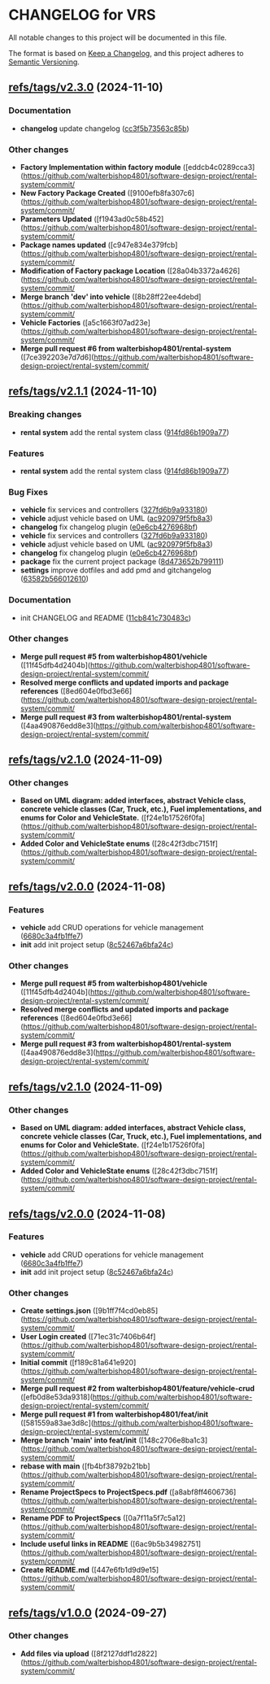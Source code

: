 # CHANGELOG for VRS

All notable changes to this project will be documented in this file.

The format is based on [Keep a Changelog](https://keepachangelog.com/en/1.0.0/),
and this project adheres to [Semantic Versioning](https://semver.org/spec/v2.0.0.html).

## [refs/tags/v2.3.0](https://github.com/walterbishop4801/software-design-project/rental-system/refs/tags/v2.3.0) (2024-11-10)

### Documentation

-  **changelog**  update changelog ([cc3f5b73563c85b](https://github.com/walterbishop4801/software-design-project/rental-system/commit/cc3f5b73563c85bd1f71e099ff8aff55d238f36c))

### Other changes

- **Factory Implementation within factory module**  ([eddcb4c0289cca3](https://github.com/walterbishop4801/software-design-project/rental-system/commit/
- **New Factory Package Created**  ([9100efb8fa307c6](https://github.com/walterbishop4801/software-design-project/rental-system/commit/
- **Parameters Updated**  ([f1943ad0c58b452](https://github.com/walterbishop4801/software-design-project/rental-system/commit/
- **Package names updated**  ([c947e834e379fcb](https://github.com/walterbishop4801/software-design-project/rental-system/commit/
- **Modification of Factory package Location**  ([28a04b3372a4626](https://github.com/walterbishop4801/software-design-project/rental-system/commit/
- **Merge branch 'dev' into vehicle**  ([8b28ff22ee4debd](https://github.com/walterbishop4801/software-design-project/rental-system/commit/
- **Vehicle Factories**  ([a5c1663f07ad23e](https://github.com/walterbishop4801/software-design-project/rental-system/commit/
- **Merge pull request #6 from walterbishop4801/rental-system**  ([7ce392203e7d7d6](https://github.com/walterbishop4801/software-design-project/rental-system/commit/

## [refs/tags/v2.1.1](https://github.com/walterbishop4801/software-design-project/rental-system/refs/tags/v2.1.1) (2024-11-10)

### Breaking changes

-  **rental system**  add the rental system class ([914fd86b1909a77](https://github.com/walterbishop4801/software-design-project/commit/914fd86b1909a77))

### Features

-  **rental system**  add the rental system class ([914fd86b1909a77](https://github.com/walterbishop4801/software-design-project/rental-system/commit/914fd86b1909a77a0d71aa0a78444d5eea343f3a))

### Bug Fixes

-  **vehicle**  fix services and controllers ([327fd6b9a933180](https://github.com/walterbishop4801/software-design-project/rental-system/commit/327fd6b9a9331802d579695ce2fd114a2cf9a25a))
-  **vehicle**  adjust vehicle based on UML ([ac920979f5fb8a3](https://github.com/walterbishop4801/software-design-project/rental-system/commit/ac920979f5fb8a36c125ca815e5ba75397252a9c))
-  **changelog**  fix changelog plugin ([e0e6cb4276968bf](https://github.com/walterbishop4801/software-design-project/rental-system/commit/e0e6cb4276968bfc5ba264528dfe7bbd62bf6c1b))
-  **vehicle**  fix services and controllers ([327fd6b9a933180](https://github.com/walterbishop4801/software-design-project/rental-system/commit/327fd6b9a9331802d579695ce2fd114a2cf9a25a))
-  **vehicle**  adjust vehicle based on UML ([ac920979f5fb8a3](https://github.com/walterbishop4801/software-design-project/rental-system/commit/ac920979f5fb8a36c125ca815e5ba75397252a9c))
-  **changelog**  fix changelog plugin ([e0e6cb4276968bf](https://github.com/walterbishop4801/software-design-project/rental-system/commit/e0e6cb4276968bfc5ba264528dfe7bbd62bf6c1b))
-  **package**  fix the current project package ([8d473652b799111](https://github.com/walterbishop4801/software-design-project/rental-system/commit/8d473652b7991113294e2884b6c3ad9055cf34b4))
-  **settings**  improve dotfiles and add pmd and gitchangelog ([63582b566012610](https://github.com/walterbishop4801/software-design-project/rental-system/commit/63582b56601261068d92e4bea76053246bfd98c2))

### Documentation

-  init CHANGELOG and README ([11cb841c730483c](https://github.com/walterbishop4801/software-design-project/rental-system/commit/11cb841c730483ce936af00b335e89f7539e33dd))

### Other changes

- **Merge pull request #5 from walterbishop4801/vehicle**  ([11f45dfb4d2404b](https://github.com/walterbishop4801/software-design-project/rental-system/commit/
- **Resolved merge conflicts and updated imports and package references**  ([8ed604e0fbd3e66](https://github.com/walterbishop4801/software-design-project/rental-system/commit/
- **Merge pull request #3 from walterbishop4801/rental-system**  ([4aa490876edd8e3](https://github.com/walterbishop4801/software-design-project/rental-system/commit/

## [refs/tags/v2.1.0](https://github.com/walterbishop4801/software-design-project/rental-system/refs/tags/v2.1.0) (2024-11-09)





### Other changes

- **Based on UML diagram: added interfaces, abstract Vehicle class, concrete vehicle classes (Car, Truck, etc.), Fuel implementations, and enums for Color and VehicleState.**  ([f24e1b17526f0fa](https://github.com/walterbishop4801/software-design-project/rental-system/commit/
- **Added Color and VehicleState enums**  ([28c42f3dbc7151f](https://github.com/walterbishop4801/software-design-project/rental-system/commit/

## [refs/tags/v2.0.0](https://github.com/walterbishop4801/software-design-project/rental-system/refs/tags/v2.0.0) (2024-11-08)


### Features

-  **vehicle**  add CRUD operations for vehicle management ([6680c3a4fb1ffe7](https://github.com/walterbishop4801/software-design-project/rental-system/commit/6680c3a4fb1ffe7409a20b27ea9d2256a427fb0c))
-  **init**  add init project setup ([8c52467a6bfa24c](https://github.com/walterbishop4801/software-design-project/rental-system/commit/8c52467a6bfa24c4b4034581c2042e07a5e2b98b))



### Other changes

- **Merge pull request #5 from walterbishop4801/vehicle**  ([11f45dfb4d2404b](https://github.com/walterbishop4801/software-design-project/rental-system/commit/
- **Resolved merge conflicts and updated imports and package references**  ([8ed604e0fbd3e66](https://github.com/walterbishop4801/software-design-project/rental-system/commit/
- **Merge pull request #3 from walterbishop4801/rental-system**  ([4aa490876edd8e3](https://github.com/walterbishop4801/software-design-project/rental-system/commit/

## [refs/tags/v2.1.0](https://github.com/walterbishop4801/software-design-project/rental-system/refs/tags/v2.1.0) (2024-11-09)

### Other changes

- **Based on UML diagram: added interfaces, abstract Vehicle class, concrete vehicle classes (Car, Truck, etc.), Fuel implementations, and enums for Color and VehicleState.**  ([f24e1b17526f0fa](https://github.com/walterbishop4801/software-design-project/rental-system/commit/
- **Added Color and VehicleState enums**  ([28c42f3dbc7151f](https://github.com/walterbishop4801/software-design-project/rental-system/commit/

## [refs/tags/v2.0.0](https://github.com/walterbishop4801/software-design-project/rental-system/refs/tags/v2.0.0) (2024-11-08)

### Features

-  **vehicle**  add CRUD operations for vehicle management ([6680c3a4fb1ffe7](https://github.com/walterbishop4801/software-design-project/rental-system/commit/6680c3a4fb1ffe7409a20b27ea9d2256a427fb0c))
-  **init**  add init project setup ([8c52467a6bfa24c](https://github.com/walterbishop4801/software-design-project/rental-system/commit/8c52467a6bfa24c4b4034581c2042e07a5e2b98b))

### Other changes

- **Create settings.json**  ([9b1ff7f4cd0eb85](https://github.com/walterbishop4801/software-design-project/rental-system/commit/
- **User Login created**  ([71ec31c7406b64f](https://github.com/walterbishop4801/software-design-project/rental-system/commit/
- **Initial commit**  ([f189c81a641e920](https://github.com/walterbishop4801/software-design-project/rental-system/commit/
- **Merge pull request #2 from walterbishop4801/feature/vehicle-crud**  ([efb0d8e53da9318](https://github.com/walterbishop4801/software-design-project/rental-system/commit/
- **Merge pull request #1 from walterbishop4801/feat/init**  ([581559a83ae3d8c](https://github.com/walterbishop4801/software-design-project/rental-system/commit/
- **Merge branch 'main' into feat/init**  ([148c2706e8ba1c3](https://github.com/walterbishop4801/software-design-project/rental-system/commit/
- **rebase with main**  ([fb4bf38792b21bb](https://github.com/walterbishop4801/software-design-project/rental-system/commit/
- **Rename ProjectSpecs to ProjectSpecs.pdf**  ([a8abf8ff4606736](https://github.com/walterbishop4801/software-design-project/rental-system/commit/
- **Rename PDF to ProjectSpecs**  ([0a7f11a5f7c5a12](https://github.com/walterbishop4801/software-design-project/rental-system/commit/
- **Include useful links in README**  ([6ac9b5b34982751](https://github.com/walterbishop4801/software-design-project/rental-system/commit/
- **Create README.md**  ([447e6fb1d9d9e15](https://github.com/walterbishop4801/software-design-project/rental-system/commit/

## [refs/tags/v1.0.0](https://github.com/walterbishop4801/software-design-project/rental-system/refs/tags/v1.0.0) (2024-09-27)





### Other changes

- **Add files via upload**  ([8f2127ddf1d2822](https://github.com/walterbishop4801/software-design-project/rental-system/commit/

